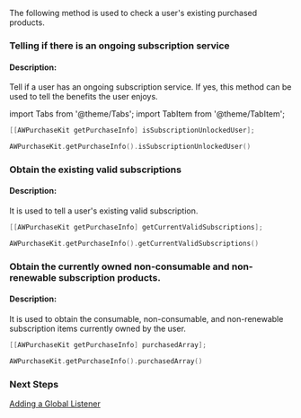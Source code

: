 

 The following method is used to check a user's existing purchased products.

### Telling if there is an ongoing subscription service
#### Description:
 Tell if a user has an ongoing subscription service. If yes, this method can be used to tell the benefits the user enjoys.


import Tabs from '@theme/Tabs';
import TabItem from '@theme/TabItem';

<Tabs>
  <TabItem value="Objective-C" label="Objective-C">

```Objective-C 
[[AWPurchaseKit getPurchaseInfo] isSubscriptionUnlockedUser];
```
  </TabItem>
  <TabItem value="Swift" label="Swift">

```Swift
AWPurchaseKit.getPurchaseInfo().isSubscriptionUnlockedUser()
```
  </TabItem>
</Tabs>

### Obtain the existing valid subscriptions
#### Description:
 It is used to tell a user's existing valid subscription.


<Tabs>
  <TabItem value="Objective-C" label="Objective-C">

```Objective-C 
[[AWPurchaseKit getPurchaseInfo] getCurrentValidSubscriptions];
```
  </TabItem>
  <TabItem value="Swift" label="Swift">

```Swift
AWPurchaseKit.getPurchaseInfo().getCurrentValidSubscriptions()
```
  </TabItem>
</Tabs>

### Obtain the currently owned non-consumable and non-renewable subscription products.
#### Description:
 It is used to obtain the consumable, non-consumable, and non-renewable subscription items currently owned by the user.


<Tabs>
  <TabItem value="Objective-C" label="Objective-C">

```Objective-C 
[[AWPurchaseKit getPurchaseInfo] purchasedArray];
```
  </TabItem>
  <TabItem value="Swift" label="Swift">

```Swift
AWPurchaseKit.getPurchaseInfo().purchasedArray()
```
  </TabItem>
</Tabs>

### Next Steps

[Adding a Global Listener](/Adding_a_Global_Listener)